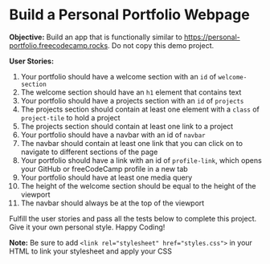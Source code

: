 # Build a Personal Portfolio Webpage
**Objective:** Build an app that is functionally similar to https://personal-portfolio.freecodecamp.rocks. Do not copy this demo project.

**User Stories:**

1. Your portfolio should have a welcome section with an `id` of `welcome-section`
2. The welcome section should have an `h1` element that contains text
3. Your portfolio should have a projects section with an `id` of `projects`
4. The projects section should contain at least one element with a `class` of `project-tile` to hold a project
5. The projects section should contain at least one link to a project
6. Your portfolio should have a navbar with an id of `navbar`
7. The navbar should contain at least one link that you can click on to navigate to different sections of the page
8. Your portfolio should have a link with an id of `profile-link`, which opens your GitHub or freeCodeCamp profile in a new tab
9. Your portfolio should have at least one media query
10. The height of the welcome section should be equal to the height of the viewport
11. The navbar should always be at the top of the viewport

Fulfill the user stories and pass all the tests below to complete this project. Give it your own personal style. Happy Coding!

**Note:** Be sure to add `<link rel="stylesheet" href="styles.css">` in your HTML to link your stylesheet and apply your CSS
